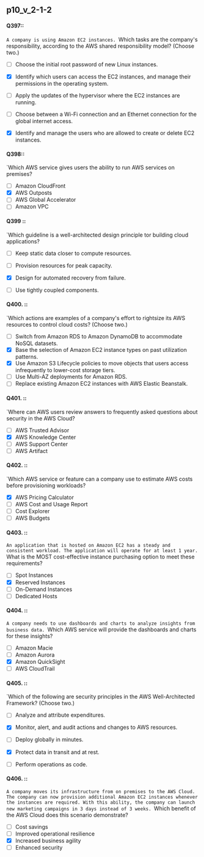 ##   p10_v_2-1-2

#### Q397::
`A company is using Amazon EC2 instances.
`Which tasks are the company's responsibility, according to the AWS shared responsibility model? (Choose two.)

- [ ] Choose the initial root password of new Linux instances.
- [x] Identify which users can access the EC2 instances, and manage their permissions in the operating system.
- [ ] Apply the updates of the hypervisor where the EC2 instances are running.
- [ ] Choose between a Wi-Fi connection and an Ethernet connection for the global internet access.
- [x] Identify and manage the users who are allowed to create or delete EC2 instances.


#### Q398::
`Which AWS service gives users the ability to run AWS services on premises?

- [ ] Amazon CloudFront
- [x] AWS Outposts
- [ ] AWS Global Accelerator
- [ ] Amazon VPC

#### Q399 ::
`Which guideline is a well-architected design principle tor building cloud applications?

- [ ] Keep static data closer to compute resources.
- [ ] Provision resources for peak capacity.
- [x] Design for automated recovery from failure.
- [ ] Use tightly coupled components.



#### Q400. :: 
`Which actions are examples of a company's effort to rightsize its AWS resources to control cloud costs? (Choose two.)

- [ ] Switch from Amazon RDS to Amazon DynamoDB to accommodate NoSQL datasets.
- [x] Base the selection of Amazon EC2 instance types on past utilization patterns.
- [x] Use Amazon S3 Lifecycle policies to move objects that users access infrequently to lower-cost storage tiers.
- [ ] Use Multi-AZ deployments for Amazon RDS.
- [ ] Replace existing Amazon EC2 instances with AWS Elastic Beanstalk.

#### Q401. ::
`Where can AWS users review answers to frequently asked questions about security in the AWS Cloud?

- [ ] AWS Trusted Advisor
- [x] AWS Knowledge Center
- [ ] AWS Support Center
- [ ] AWS Artifact

#### Q402. ::
`Which AWS service or feature can a company use to estimate AWS costs before provisioning workloads?

- [x] AWS Pricing Calculator
- [ ] AWS Cost and Usage Report
- [ ] Cost Explorer
- [ ] AWS Budgets

#### Q403. :: 
`An application that is hosted on Amazon EC2 has a steady and consistent workload. The application will operate for at least 1 year.
`What is the MOST cost-effective instance purchasing option to meet these requirements?

- [ ] Spot Instances
- [x] Reserved Instances
- [ ] On-Demand Instances
- [ ] Dedicated Hosts

#### Q404. ::
`A company needs to use dashboards and charts to analyze insights from business data.
`Which AWS service will provide the dashboards and charts for these insights?

- [ ] Amazon Macie
- [ ] Amazon Aurora
- [x] Amazon QuickSight
- [ ] AWS CloudTrail

#### Q405. ::
`Which of the following are security principles in the AWS Well-Architected Framework? (Choose two.)

- [ ] Analyze and attribute expenditures.
- [x] Monitor, alert, and audit actions and changes to AWS resources.
- [ ] Deploy globally in minutes.
- [x] Protect data in transit and at rest.
- [ ] Perform operations as code.


#### Q406. ::
`A company moves its infrastructure from on premises to the AWS Cloud. The company can now provision additional Amazon EC2 instances whenever the instances are required. With this ability, the company can launch new marketing campaigns in 3 days instead of 3 weeks.
`Which benefit of the AWS Cloud does this scenario demonstrate?

- [ ] Cost savings
- [ ] Improved operational resilience
- [x] Increased business agility
- [ ] Enhanced security
